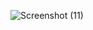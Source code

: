 ![Screenshot (11)](https://github.com/user-attachments/assets/fe442467-76fe-45e8-8df9-11b45bc2e1d8)
